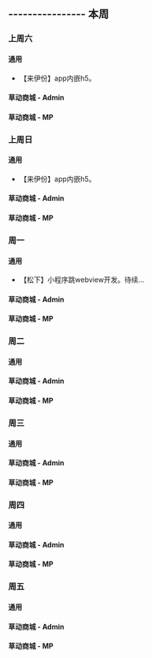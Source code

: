 ## ---------------- 本周

### 上周六
#### 通用
* 【来伊份】app内嵌h5。
#### 草动商城 - Admin
#### 草动商城 - MP

### 上周日
#### 通用
* 【来伊份】app内嵌h5。
#### 草动商城 - Admin
#### 草动商城 - MP

### 周一
#### 通用
* 【松下】小程序跳webview开发。待续...
#### 草动商城 - Admin
#### 草动商城 - MP

### 周二
#### 通用
#### 草动商城 - Admin
#### 草动商城 - MP

### 周三
#### 通用
#### 草动商城 - Admin
#### 草动商城 - MP

### 周四
#### 通用
#### 草动商城 - Admin
#### 草动商城 - MP

### 周五
#### 通用
#### 草动商城 - Admin
#### 草动商城 - MP
